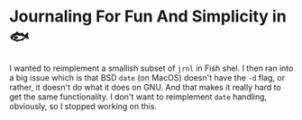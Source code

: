 # Journaling For Fun And Simplicity in :fish:

I wanted to reimplement a smallish subset of `jrnl` in Fish shel. I then ran into a big issue which is that BSD `date` (on MacOS) doesn't have the `-d` flag, or rather, it doesn't do what it does on GNU. And that makes it really hard to get the same functionality. I don't want to reimplement `date` handling, obviously, so I stopped working on this.
